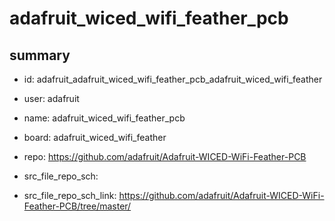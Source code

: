 # adafruit_wiced_wifi_feather_pcb
 
## summary 
* id: adafruit_adafruit_wiced_wifi_feather_pcb_adafruit_wiced_wifi_feather
* user: adafruit
* name: adafruit_wiced_wifi_feather_pcb
* board: adafruit_wiced_wifi_feather
* repo: https://github.com/adafruit/Adafruit-WICED-WiFi-Feather-PCB



* src_file_repo_sch: 
* src_file_repo_sch_link: https://github.com/adafruit/Adafruit-WICED-WiFi-Feather-PCB/tree/master/




